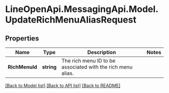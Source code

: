 # LineOpenApi.MessagingApi.Model.UpdateRichMenuAliasRequest

## Properties

Name | Type | Description | Notes
------------ | ------------- | ------------- | -------------
**RichMenuId** | **string** | The rich menu ID to be associated with the rich menu alias. | 

[[Back to Model list]](../README.md#documentation-for-models) [[Back to API list]](../README.md#documentation-for-api-endpoints) [[Back to README]](../README.md)


